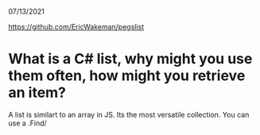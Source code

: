 07/13/2021

https://github.com/EricWakeman/pegslist

# What is a C# list, why might you use them often, how might you retrieve an item?

A list is similart to an array in JS. Its the most versatile collection. You can use a .Find/